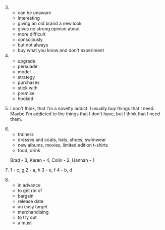 3.
    - can be unaware
    - interesting
    - giving an old brand a new look
    - gives no strong opinion about
    - more difficult
    - consciously
    - but not always
    - buy what you know and don't experiment

4.
    - upgrade
    - persuade
    - model
    - strategy
    - purchases
    - stick with
    - premise
    - hooked

5.
    I don't think, that I'm a novelty addict. I usually buy things that I need. Maybe I'm addicted to the things that I don't have, but I think that I need them.

6.
    - trainers
    - dresses and coats, hats, shoes, swimwear
    - new albums, movies, limited edition t-shirts
    - food, drink

    Brad - 3, Karen - 4, Colin - 2, Hannah - 1

7.
    1 - c, g
    2 - a, h
    3 - e, f
    4 - b, d

8.
    - in advance
    - to get rid of
    - bargain
    - release date
    - an easy target
    - merchandising
    - to try out
    - a must
